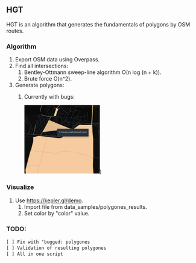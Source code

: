 ## HGT
HGT is an algorithm that generates the fundamentals of polygons by OSM routes.

### Algorithm
1. Export OSM data using Overpass.
2. Find all intersections:
    1. Bentley-Ottmann sweep-line algorithm O(n log (n + k)).
    2. Brute force O(n^2).
3. Generate polygons:
    1. Currently with bugs: 
    
    
        <img src="doc/pictures/almaty_small_polygone_error.png" alt="bugged polygone" width="200">)

### Visualize
1. Use https://kepler.gl/demo.
    1. Import file from data_samples/polygones_results.
    2. Set color by "color" value.

### TODO:
    [ ] Fix with "bugged: polygones
    [ ] Validation of resulting polygones 
    [ ] All in one script